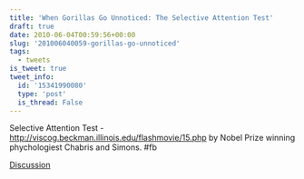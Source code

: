 ```yaml
---
title: 'When Gorillas Go Unnoticed: The Selective Attention Test'
draft: true
date: 2010-06-04T00:59:56+00:00
slug: '201006040059-gorillas-go-unnoticed'
tags:
  - tweets
is_tweet: true
tweet_info:
  id: '15341990080'
  type: 'post'
  is_thread: False
---
```




Selective Attention Test - http://viscog.beckman.illinois.edu/flashmovie/15.php by Nobel Prize winning phychologiest Chabris and Simons. #fb

[Discussion](https://x.com/sytelus/status/15341990080)
